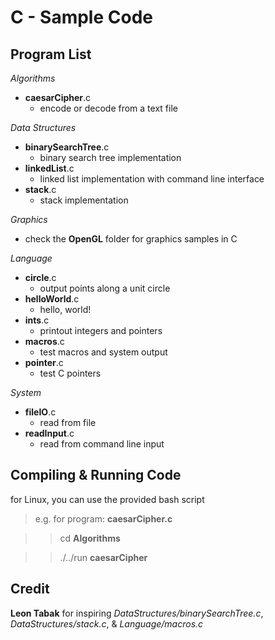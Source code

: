 C - Sample Code
===============

Program List
------------

*Algorithms*

-  **caesarCipher**.c
    - encode or decode from a text file

*Data Structures*

-  **binarySearchTree**.c
    - binary search tree implementation
-  **linkedList**.c
    - linked list implementation with command line interface
-  **stack**.c
    - stack implementation

*Graphics*

-  check the **OpenGL** folder for graphics samples in C

*Language*

-  **circle**.c
    - output points along a unit circle
-  **helloWorld**.c
    - hello, world!
-  **ints**.c
    - printout integers and pointers
-  **macros**.c
    - test macros and system output
-  **pointer**.c
    - test C pointers

*System*

-  **fileIO**.c
    - read from file
-  **readInput**.c
    - read from command line input

Compiling & Running Code
------------------------

for Linux, you can use the provided bash script
>  e.g. for program: **caesarCipher.c**

> >  cd **Algorithms**

> >  ./../run **caesarCipher**

Credit
------

**Leon Tabak** for inspiring *DataStructures/binarySearchTree.c*, *DataStructures/stack.c*, & *Language/macros.c*
